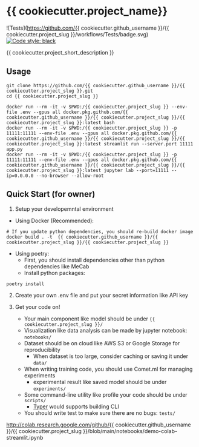 # {{ cookiecutter.project_name}}
![Tests](https://github.com/{{ cookiecutter.github_username }}/{{ cookiecutter.project_slug }}/workflows/Tests/badge.svg)  [![Code style: black](https://img.shields.io/badge/code%20style-black-000000.svg)](https://github.com/psf/black)


{{ cookiecutter.project_short_description }}

## Usage
```shell
git clone https://github.com/{{ cookiecutter.github_username }}/{{ cookiecutter.project_slug }}.git
cd {{ cookiecutter.project_slug }}

docker run --rm -it -v $PWD:/{{ cookiecutter.project_slug }} --env-file .env --gpus all docker.pkg.github.com/{{ cookiecutter.github_username }}/{{ cookiecutter.project_slug }}/{{ cookiecutter.project_slug }}:latest bash
docker run --rm -it -v $PWD:/{{ cookiecutter.project_slug }} -p 11111:11111 --env-file .env --gpus all docker.pkg.github.com/{{ cookiecutter.github_username }}/{{ cookiecutter.project_slug }}/{{ cookiecutter.project_slug }}:latest streamlit run --server.port 11111 app.py
docker run --rm -it -v $PWD:/{{ cookiecutter.project_slug }} -p 11111:11111 --env-file .env --gpus all docker.pkg.github.com/{{ cookiecutter.github_username }}/{{ cookiecutter.project_slug }}/{{ cookiecutter.project_slug }}:latest jupyter lab --port=11111 --ip=0.0.0.0 --no-browser --allow-root
```


## Quick Start (for owner)
1. Setup your developemntal environment
  * Using Docker (Recommended):
```
# If you update python dependencies, you should re-build docker image
docker build . -t  {{ cookiecutter.github_username }}/{{ cookiecutter.project_slug }}/{{ cookiecutter.project_slug }}
```
  * Using poetry:
    * First, you should install dependencies other than python dependencies like MeCab
    * Install python packages:
```
poetry install
```

2. Create your own .env file and put your secret information like API key

3. Get your code on!
   * Your main component like model should be under ``{{ cookiecutter.project_slug }}/``
   * Visualization like data analysis can be made by jupyter notebook: ``notebooks/``
   * Dataset should be on cloud like AWS S3 or Google Storage for reproducibility
     * When dataset is too large, consider caching or saving it under ``data/``
   * When writing training code, you should use Comet.ml for managing experiments
     * experimental result like saved model should be under ``experiments/``
   * Some command-line utility like profile your code should be under ``scripts/``
     * [Typer](https://typer.tiangolo.com) would supports building CLI
   * You should write test to make sure there are no bugs: ``tests/``

http://colab.research.google.com/github/{{ cookiecutter.github_username }}/{{ cookiecutter.project_slug }}/blob/main/notebooks/demo-colab-streamlit.ipynb
